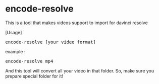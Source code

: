 # encode-resolve
This is a tool that makes videos support to import for davinci resolve

[Usage]
<pre>encode-resolve [your_video_format]</pre>

example :
<pre>encode-resolve mp4</pre>

And this tool will convert all your video in that folder. So, make sure you prepare special folder for it!
